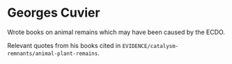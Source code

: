 # Georges Cuvier

Wrote books on animal remains which may have been caused by the ECDO.

Relevant quotes from his books cited in `EVIDENCE/catalysm-remnants/animal-plant-remains`.
